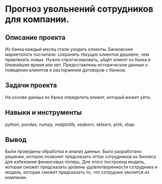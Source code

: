 # Прогноз увольнений сотрудников для компании.
## Описание проекта
Из банка каждый месяц стали уходить клиенты. Банковские маркетологи посчитали: сохранять текущих клиентов дешевле, чем привлекать новых.
Нужно спрогнозировать, уйдёт клиент из банка в ближайшее время или нет. Предоставлены исторические данные о поведении клиентов и расторжении договоров с банком.

## Задачи проекта
На основе данных из банка определить клиент, который может уйти.

## Навыки и инструменты
python, pandas, numpy, matplotlib, seaborn, sklearn, phik, shap

## Вывод
Были проведены обработка и анализ данных. Было разработано решение, которое позволит предсказать отток сотрудников из бизнеса для избежания финансовых потерь, Для этого построены модель, которая сможет предсказать уровень удовлетворенности сотрудника и модель, которая сможет предсказать то, что сотрудник уволится из компании.

